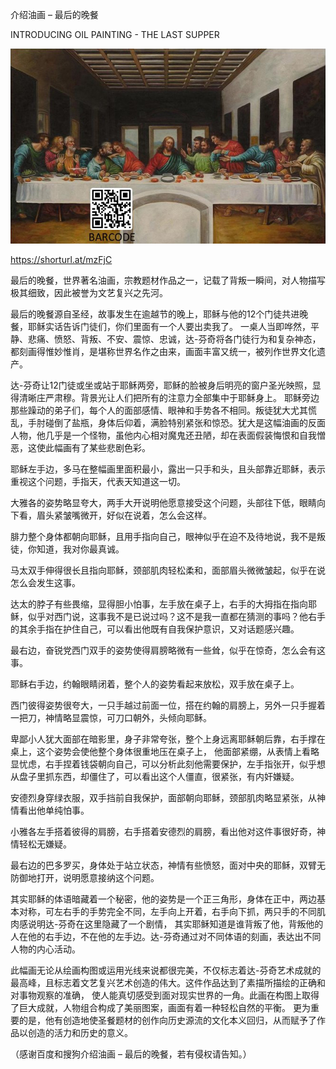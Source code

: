 介绍油画 – 最后的晚餐

INTRODUCING OIL PAINTING - THE LAST SUPPER


![INTRODUCING OIL PAINTING - THE LAST SUPPER](https://github.com/ywangnccu/ywang/blob/main/images/PAINTING_LAST_SUPPER1.jpg)

https://shorturl.at/mzFjC

最后的晚餐，世界著名油画，宗教题材作品之一，记载了背叛一瞬间，对人物描写极其细致，因此被誉为文艺复兴之先河。

最后的晚餐源自圣经，故事发生在逾越节的晚上，耶稣与他的12个门徒共进晚餐，耶稣实话告诉门徒们，你们里面有一个人要出卖我了。
一桌人当即哗然，平静、悲痛、愤怒、背叛、不安、震惊、忠诚，达-芬奇将各门徒行为和复杂神态，都刻画得惟妙惟肖，是堪称世界名作之由来，画面丰富又统一，被列作世界文化遗产。

达-芬奇让12门徒或坐或站于耶稣两旁，耶稣的脸被身后明亮的窗户圣光映照，显得清晰庄严肃穆。背景光让人们把所有的注意力全部集中于耶稣身上。
耶稣旁边那些躁动的弟子们，每个人的面部感情、眼神和手势各不相同。叛徒犹大尤其慌乱，手肘碰倒了盐瓶，身体后仰着，满脸特别紧张和惊恐。犹大是这幅油画的反面人物，他几乎是一个怪物，虽他内心相对魔鬼还丑陋，却在表面假装悔恨和自我憎恶，这使此幅画有了某些悲剧色彩。

耶稣左手边，多马在整幅画里面积最小，露出一只手和头，且头部靠近耶稣，表示重视这个问题，手指天，代表天知道这一切。

大雅各的姿势略显夸大，两手大开说明他愿意接受这个问题，头部往下低，眼睛向下看，眉头紧皱嘴微开，好似在说着，怎么会这样。

腓力整个身体都朝向耶稣，且用手指向自己，眼神似乎在迫不及待地说，我不是叛徒，你知道，我对你最真诚。

马太双手伸得很长且指向耶稣，颈部肌肉轻松柔和，面部眉头微微皱起，似乎在说怎么会发生这事。

达太的脖子有些畏缩，显得胆小怕事，左手放在桌子上，右手的大拇指在指向耶稣，似乎对西门说，这事我不是已说过吗？这不是我一直都在猜测的事吗？他右手的其余手指在护住自己，可以看出他既有自我保护意识，又对话题感兴趣。

最右边，奋锐党西门双手的姿势使得肩膀略微有一些耸，似乎在惊奇，怎么会有这事。

耶稣右手边，约翰眼睛闭着，整个人的姿势看起来放松，双手放在桌子上。

西门彼得姿势很夸大，一只手越过前面一位，搭在约翰的肩膀上，另外一只手握着一把刀，神情略显震惊，可刀口朝外，头倾向耶稣。

卑鄙小人犹大面部在暗影里，身子非常夸张，整个上身远离耶稣朝后靠，右手撑在桌上，这个姿势会使他整个身体很重地压在桌子上，
他面部紧绷，从表情上看略显忧虑，右手捏着钱袋朝向自己，可以分析此刻他需要保护，左手指张开，似乎想从盘子里抓东西，却僵住了，可以看出这个人僵直，很紧张，有内奸嫌疑。

安德烈身穿绿衣服，双手挡前自我保护，面部朝向耶稣，颈部肌肉略显紧张，从神情看出他单纯怕事。

小雅各左手搭着彼得的肩膀，右手搭着安德烈的肩膀，看出他对这件事很好奇，神情轻松无嫌疑。

最右边的巴多罗买，身体处于站立状态，神情有些愤怒，面对中央的耶稣，双臂无防御地打开，说明愿意接纳这个问题。

其实耶稣的体语暗藏着一个秘密，他的姿势是一个正三角形，身体在正中，两边基本对称，可左右手的手势完全不同，左手向上开着，右手向下抓，两只手的不同肌肉感说明达-芬奇在这里隐藏了一个剧情，
其实耶稣知道是谁背叛了他，背叛他的人在他的右手边，不在他的左手边。达-芬奇通过对不同体语的刻画，表达出不同人物的内心活动。

此幅画无论从绘画构图或运用光线来说都很完美，不仅标志着达-芬奇艺术成就的最高峰，且标志着文艺复兴艺术创造的伟大。这件作品达到了素描所描绘的正确和对事物观察的准确，
使人能真切感受到面对现实世界的一角。此画在构图上取得了巨大成就，人物组合构成了美丽图案，画面有着一种轻松自然的平衡。 更为重要的是，他有创造地使圣餐题材的创作向历史源流的文化本义回归，从而赋予了作品以创造的活力和历史的意义。


（感谢百度和搜狗介绍油画 – 最后的晚餐，若有侵权请告知。）
